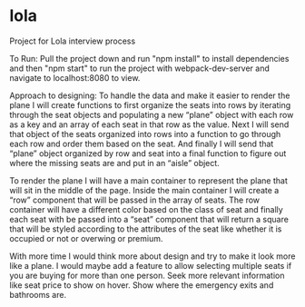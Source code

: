 # lola
Project for Lola interview process

To Run:  Pull the project down and run "npm install" to install dependencies and then "npm start" to run the project with webpack-dev-server and navigate to localhost:8080 to view. 

Approach to designing:   To handle the data and make it easier to render the plane I will create functions to first organize the seats into rows by iterating through the seat objects and populating a new “plane” object with each row as a key and an array of each seat in that row as the value.  Next I will send that object of the seats organized into rows into a function to go through each row and order them based on the seat.  And finally I will send that “plane” object organized by row and seat into a final function to figure out where the missing seats are and put in an “aisle” object.  

To render the plane I will have a main container to represent the plane that will sit in the middle of the page.  Inside the main container I will create a “row” component that will be passed in the array of seats.  The row container will have a different color based on the class of seat and finally each seat with be passed into a “seat” component that will return a square that will be styled according to the attributes of the seat like whether it is occupied or not or overwing or premium.

With more time I would think more about design and try to make it look more like a plane.  I would maybe add a feature to allow selecting multiple seats if you are buying for more than one person.  Seek more relevant information like seat price to show on hover. Show where the emergency exits and bathrooms are.
